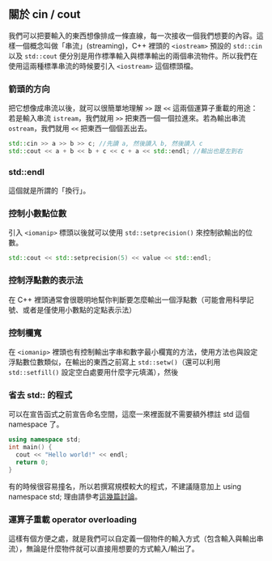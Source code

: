 ## 關於 cin / cout

我們可以把要輸入的東西想像排成一條直線，每一次接收一個我們想要的內容。這樣一個概念叫做「串流」(streaming)，C++ 裡頭的 `<iostream>` 預設的 `std::cin` 以及 `std::cout` 便分別是用作標準輸入與標準輸出的兩個串流物件。所以我們在使用這兩種標準串流的時候要引入 `<iostream>` 這個標頭檔。

### 箭頭的方向

把它想像成串流以後，就可以很簡單地理解 `>>` 跟 `<<` 這兩個運算子重載的用途：若是輸入串流 `istream`，我們就用 `>>` 把東西一個一個拉進來。若為輸出串流 `ostream`，我們就用 `<<` 把東西一個個丟出去。

```c++
std::cin >> a >> b >> c; //先讀 a, 然後讀入 b, 然後讀入 c
std::cout << a + b << b + c << c + a << std::endl; //輸出也是左到右
```

### std::endl

這個就是所謂的「換行」。

### 控制小數點位數

引入 `<iomanip>` 標頭以後就可以使用 `std::setprecision()` 來控制欲輸出的位數。

```c++
std::cout << std::setprecision(5) << value << std::endl;
```

### 控制浮點數的表示法

在 C++ 裡頭通常會很聰明地幫你判斷要怎麼輸出一個浮點數（可能會用科學記號、或者是僅使用小數點的定點表示法）

### 控制欄寬

在 `<iomanip>` 裡頭也有控制輸出字串和數字最小欄寬的方法，使用方法也與設定浮點數位數類似，在輸出的東西之前寫上 `std::setw()`（還可以利用 `std::setfill()` 設定空白處要用什麼字元填滿），然後


### 省去 std:: 的程式

可以在宣告函式之前宣告命名空間，這麼一來裡面就不需要額外標註 std 這個 namespace 了。

```c++
using namespace std;
int main() {
  cout << "Hello world!" << endl;
  return 0;
}
```

有的時候很容易撞名，所以若撰寫規模較大的程式，不建議隨意加上 using namespace std; 理由請參考[這幾篇討論](http://stackoverflow.com/questions/1452721/why-is-using-namespace-std-considered-bad-practice)。

### 運算子重載 operator overloading

這樣有個方便之處，就是我們可以自定義一個物件的輸入方式（包含輸入與輸出串流），無論是什麼物件就可以直接用想要的方式輸入/輸出了。
